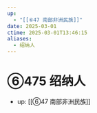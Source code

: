 ```yaml
---
up:
  - "[[⑥47 南部非洲民族]]"
date: 2025-03-01
ctime: 2025-03-01T13:46:15
aliases:
  - 绍纳人
---
```


# ⑥475 绍纳人

- up: [[⑥47 南部非洲民族]]
